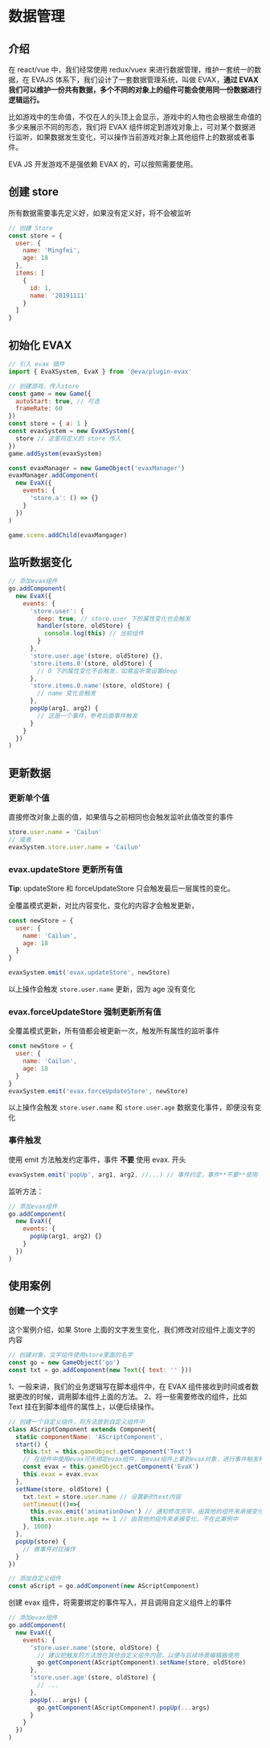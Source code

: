 # 数据管理

## 介绍

在 react/vue 中，我们经常使用 redux/vuex 来进行数据管理，维护一套统一的数据，在 EVAJS 体系下，我们设计了一套数据管理系统，叫做 EVAX，**通过 EVAX 我们可以维护一份共有数据，多个不同的对象上的组件可能会使用同一份数据进行逻辑运行。**

比如游戏中的生命值，不仅在人的头顶上会显示，游戏中的人物也会根据生命值的多少来展示不同的形态，我们将 EVAX 组件绑定到游戏对象上，可对某个数据进行监听，如果数据发生变化，可以操作当前游戏对象上其他组件上的数据或者事件。

EVA JS 开发游戏不是强依赖 EVAX 的，可以按照需要使用。

## 创建 store

所有数据需要事先定义好，如果没有定义好，将不会被监听

```js
// 创建 Store
const store = {
  user: {
    name: 'Mingfei',
    age: 18
  },
  items: [
    {
      id: 1,
      name: '20191111'
    }
  ]
}
```

## 初始化 EVAX

```js
// 引入 evax 插件
import { EvaXSystem, EvaX } from '@eva/plugin-evax'

// 创建游戏，传入store
const game = new Game({
  autoStart: true, // 可选
  frameRate: 60
})
const store = { a: 1 }
const evaxSystem = new EvaXSystem({
  store // 这里将定义的 store 传入
})
game.addSystem(evaxSystem)

const evaxManager = new GameObject('evaxManager')
evaxManager.addComponent(
  new EvaX({
    events: {
      'store.a': () => {}
    }
  })
)

game.scene.addChild(evaxMangager)
```

## 监听数据变化

```js
// 添加evax组件
go.addComponent(
  new EvaX({
    events: {
      'store.user': {
        deep: true, // store.user 下的属性变化也会触发
        handler(store, oldStore) {
          console.log(this) // 当前组件
        }
      },
      'store.user.age'(store, oldStore) {},
      'store.items.0'(store, oldStore) {
        // 0 下的属性变化不会触发，如需监听需设置deep
      },
      'store.items.0.name'(store, oldStore) {
        // name 变化会触发
      },
      popUp(arg1, arg2) {
        // 这是一个事件，参考后面事件触发
      }
    }
  })
)
```

###

## 更新数据

### 更新单个值

直接修改对象上面的值，如果值与之前相同也会触发监听此值改变的事件

```js
store.user.name = 'Cailun'
// 或者
evaxSystem.store.user.name = 'Cailun'
```

### evax.updateStore 更新所有值

**Tip**: updateStore 和 forceUpdateStore 只会触发最后一层属性的变化。

全覆盖模式更新，对比内容变化，变化的内容才会触发更新，

```js
const newStore = {
  user: {
    name: 'Cailun',
    age: 18
  }
}

evaxSystem.emit('evax.updateStore', newStore)
```

以上操作会触发 `store.user.name` 更新，因为 age 没有变化

### evax.forceUpdateStore 强制更新所有值

全覆盖模式更新，所有值都会被更新一次，触发所有属性的监听事件

```js
const newStore = {
  user: {
    name: 'Cailun',
    age: 18
  }
}
evaxSystem.emit('evax.forceUpdateStore', newStore)
```

以上操作会触发 `store.user.name` 和 `store.user.age` 数据变化事件，即便没有变化

### 事件触发

使用 emit 方法触发约定事件，事件 **不要** 使用 evax. 开头

```js
evaxSystem.emit('popUp', arg1, arg2, //...) // 事件约定，事件**不要**使用 evax. 开头
```

监听方法：

```js
// 添加evax组件
go.addComponent(
  new EvaX({
    events: {
      popUp(arg1, arg2) {}
    }
  })
)
```

## 使用案例

### 创建一个文字

这个案例介绍，如果 Store 上面的文字发生变化，我们修改对应组件上面文字的内容

```js
// 创建对象，文字组件使用store里面的名字
const go = new GameObject('go')
const txt = go.addComponent(new Text({ text: '' }))
```

1、一般来讲，我们的业务逻辑写在脚本组件中，在 EVAX 组件接收到时间或者数据更改的时候，调用脚本组件上面的方法。
2、将一些需要修改的组件，比如 Text 挂在到脚本组件的属性上，以便后续操作。

```js
// 创建一个自定义组件，将方法放到自定义组件中
class AScriptComponent extends Component{
  static componentName: 'AScriptComponent',
  start() {
    this.txt = this.gameObject.getComponent('Text')
    // 在组件中使用evax可先绑定evax组件，在evax组件上拿到evax对象，进行事件触发和修改
    const evax = this.gameObject.getComponent('EvaX')
    this.evax = evax.evax
  },
  setName(store, oldStore) {
    txt.text = store.user.name // 设置新的text内容
    setTimeout(()=>{
      this.evax.emit('animationDown') // 通知修改完毕，由其他的组件来承接变化，不在此案例中
      this.evax.store.age += 1 // 由其他的组件来承接变化，不在此案例中
    }, 1000)
  },
  popUp(store) {
    // 做事件对应操作
  }
})

// 添加自定义组件
const aScript = go.addComponent(new AScriptComponent)
```

创建 evax 组件，将需要绑定的事件写入，并且调用自定义组件上的事件

```js
// 添加evax组件
go.addComponent(
  new EvaX({
    events: {
      'store.user.name'(store, oldStore) {
        // 建议把触发的方法放在其他自定义组件内部，以便与后续场景编辑器使用
        go.getComponent(AScriptComponent).setName(store, oldStore)
      },
      'store.user.age'(store, oldStore) {
        // ...
      },
      popUp(...args) {
        go.getComponent(AScriptComponent).popUp(...args)
      }
    }
  })
)
```
